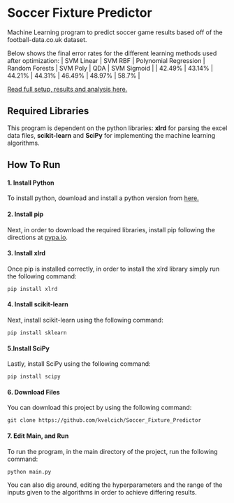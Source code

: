 # Soccer Fixture Predictor
Machine Learning program to predict soccer game results based off of the football-data.co.uk dataset.

Below shows the final error rates for the different learning methods used after optimization:
| SVM Linear | SVM RBF | Polynomial Regression | Random Forests | SVM Poly | QDA | SVM Sigmoid |
| 42.49% | 43.14% | 44.21% | 44.31% | 46.49% | 48.97% | 58.7% |

[Read full setup, results and analysis here.](http://kevin.velci.ch/Predicting_Soccer_Match_Results.pdf)

## Required Libraries
This program is dependent on the python libraries: **xlrd** for parsing the excel data files, **scikit-learn** and **SciPy** for implementing the machine learning algorithms.

## How To Run
#### 1. Install Python
To install python, download and install a python version from [here.](https://www.python.org/downloads/)

#### 2. Install pip
Next, in order to download the required libraries, install pip following the directions at [pypa.io](https://pip.pypa.io/en/stable/installing/).

#### 3. Install xlrd
Once pip is installed correctly, in order to install the xlrd library simply run the following command:
```
pip install xlrd
```

#### 4. Install scikit-learn
Next, install scikit-learn using the following command:
```
pip install sklearn
```

#### 5.Install SciPy
Lastly, install SciPy using the following command:
```
pip install scipy
```

#### 6. Download Files
You can download this project by using the following command:
```
git clone https://github.com/kvelcich/Soccer_Fixture_Predictor
```

#### 7. Edit Main, and Run
To run the program, in the main directory of the project, run the following command:
```
python main.py
```
You can also dig around, editing the hyperparameters and the range of the inputs given to the algorithms in order to achieve differing results.
